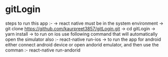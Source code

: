 # gitLogin

steps to run this app :- 
-> react native must be in the system environment
-> git clone https://github.com/kaurpreet3857/gitLogin.git
-> cd gitLogin
-> yarn install
-> to run on ios use following command that will automatically open the simulator also :- react-native run-ios 
-> to run the app for android either connect android device or open andorid emulator, and then use the comman :- react-native run-andorid


